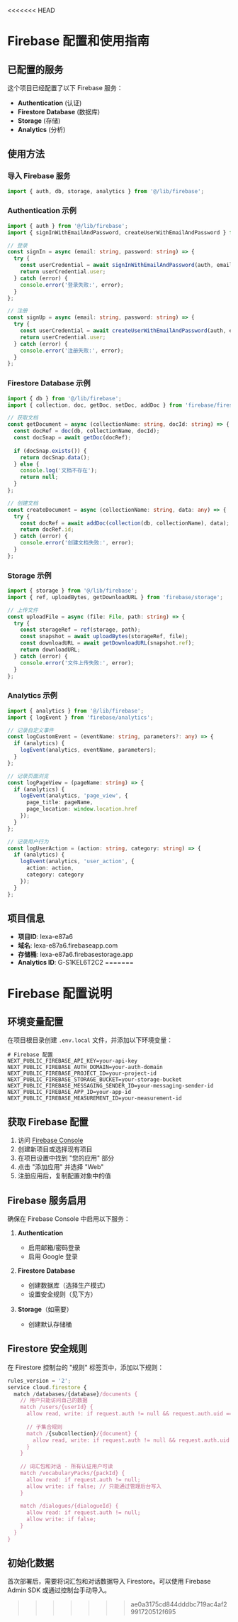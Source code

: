 <<<<<<< HEAD
# Firebase 配置和使用指南

## 已配置的服务

这个项目已经配置了以下 Firebase 服务：

- **Authentication** (认证)
- **Firestore Database** (数据库)
- **Storage** (存储)
- **Analytics** (分析)

## 使用方法

### 导入 Firebase 服务

```typescript
import { auth, db, storage, analytics } from '@/lib/firebase';
```

### Authentication 示例

```typescript
import { auth } from '@/lib/firebase';
import { signInWithEmailAndPassword, createUserWithEmailAndPassword } from 'firebase/auth';

// 登录
const signIn = async (email: string, password: string) => {
  try {
    const userCredential = await signInWithEmailAndPassword(auth, email, password);
    return userCredential.user;
  } catch (error) {
    console.error('登录失败:', error);
  }
};

// 注册
const signUp = async (email: string, password: string) => {
  try {
    const userCredential = await createUserWithEmailAndPassword(auth, email, password);
    return userCredential.user;
  } catch (error) {
    console.error('注册失败:', error);
  }
};
```

### Firestore Database 示例

```typescript
import { db } from '@/lib/firebase';
import { collection, doc, getDoc, setDoc, addDoc } from 'firebase/firestore';

// 获取文档
const getDocument = async (collectionName: string, docId: string) => {
  const docRef = doc(db, collectionName, docId);
  const docSnap = await getDoc(docRef);
  
  if (docSnap.exists()) {
    return docSnap.data();
  } else {
    console.log('文档不存在');
    return null;
  }
};

// 创建文档
const createDocument = async (collectionName: string, data: any) => {
  try {
    const docRef = await addDoc(collection(db, collectionName), data);
    return docRef.id;
  } catch (error) {
    console.error('创建文档失败:', error);
  }
};
```

### Storage 示例

```typescript
import { storage } from '@/lib/firebase';
import { ref, uploadBytes, getDownloadURL } from 'firebase/storage';

// 上传文件
const uploadFile = async (file: File, path: string) => {
  try {
    const storageRef = ref(storage, path);
    const snapshot = await uploadBytes(storageRef, file);
    const downloadURL = await getDownloadURL(snapshot.ref);
    return downloadURL;
  } catch (error) {
    console.error('文件上传失败:', error);
  }
};
```

### Analytics 示例

```typescript
import { analytics } from '@/lib/firebase';
import { logEvent } from 'firebase/analytics';

// 记录自定义事件
const logCustomEvent = (eventName: string, parameters?: any) => {
  if (analytics) {
    logEvent(analytics, eventName, parameters);
  }
};

// 记录页面浏览
const logPageView = (pageName: string) => {
  if (analytics) {
    logEvent(analytics, 'page_view', {
      page_title: pageName,
      page_location: window.location.href
    });
  }
};

// 记录用户行为
const logUserAction = (action: string, category: string) => {
  if (analytics) {
    logEvent(analytics, 'user_action', {
      action: action,
      category: category
    });
  }
};
```

## 项目信息

- **项目ID**: lexa-e87a6
- **域名**: lexa-e87a6.firebaseapp.com  
- **存储桶**: lexa-e87a6.firebasestorage.app
- **Analytics ID**: G-S1KEL6T2C2 
=======
# Firebase 配置说明

## 环境变量配置

在项目根目录创建 `.env.local` 文件，并添加以下环境变量：

```env
# Firebase 配置
NEXT_PUBLIC_FIREBASE_API_KEY=your-api-key
NEXT_PUBLIC_FIREBASE_AUTH_DOMAIN=your-auth-domain
NEXT_PUBLIC_FIREBASE_PROJECT_ID=your-project-id
NEXT_PUBLIC_FIREBASE_STORAGE_BUCKET=your-storage-bucket
NEXT_PUBLIC_FIREBASE_MESSAGING_SENDER_ID=your-messaging-sender-id
NEXT_PUBLIC_FIREBASE_APP_ID=your-app-id
NEXT_PUBLIC_FIREBASE_MEASUREMENT_ID=your-measurement-id
```

## 获取 Firebase 配置

1. 访问 [Firebase Console](https://console.firebase.google.com/)
2. 创建新项目或选择现有项目
3. 在项目设置中找到 "您的应用" 部分
4. 点击 "添加应用" 并选择 "Web"
5. 注册应用后，复制配置对象中的值

## Firebase 服务启用

确保在 Firebase Console 中启用以下服务：

1. **Authentication**
   - 启用邮箱/密码登录
   - 启用 Google 登录

2. **Firestore Database**
   - 创建数据库（选择生产模式）
   - 设置安全规则（见下方）

3. **Storage**（如需要）
   - 创建默认存储桶

## Firestore 安全规则

在 Firestore 控制台的 "规则" 标签页中，添加以下规则：

```javascript
rules_version = '2';
service cloud.firestore {
  match /databases/{database}/documents {
    // 用户只能访问自己的数据
    match /users/{userId} {
      allow read, write: if request.auth != null && request.auth.uid == userId;
      
      // 子集合规则
      match /{subcollection}/{document} {
        allow read, write: if request.auth != null && request.auth.uid == userId;
      }
    }
    
    // 词汇包和对话 - 所有认证用户可读
    match /vocabularyPacks/{packId} {
      allow read: if request.auth != null;
      allow write: if false; // 只能通过管理后台写入
    }
    
    match /dialogues/{dialogueId} {
      allow read: if request.auth != null;
      allow write: if false;
    }
  }
}
```

## 初始化数据

首次部署后，需要将词汇包和对话数据导入 Firestore。可以使用 Firebase Admin SDK 或通过控制台手动导入。 
>>>>>>> ae0a3175cd844dddbc719ac4af2991720512f695

